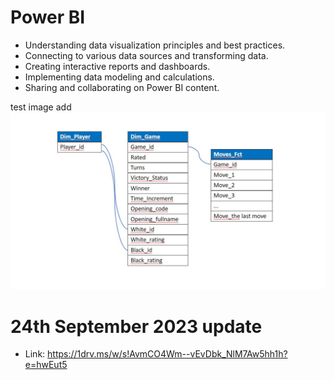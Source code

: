 # Power BI

   - Understanding data visualization principles and best practices.
   - Connecting to various data sources and transforming data.
   - Creating interactive reports and dashboards.
   - Implementing data modeling and calculations.
   - Sharing and collaborating on Power BI content.


test
image add
![diagram](/5-Power%20BI/assets/Slide2.jpg)


# 24th September 2023 update
- Link: https://1drv.ms/w/s!AvmCO4Wm--vEvDbk_NlM7Aw5hh1h?e=hwEut5
